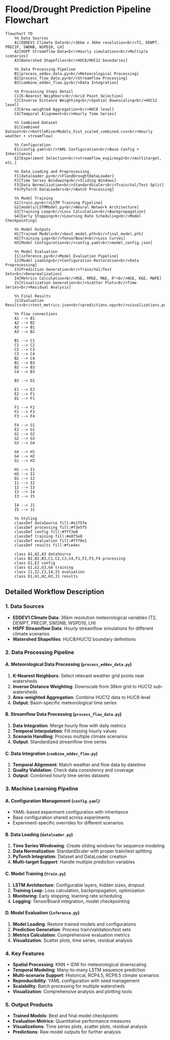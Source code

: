 # Flood/Drought Prediction Pipeline Flowchart

```mermaid
flowchart TD
    %% Data Sources
    A1[EDDEV1 Climate Data<br/>36km x 36km resolution<br/>T2, DEWPT, PRECIP, SWDNB, WSPD10, LH]
    A2[HSPF Streamflow Data<br/>Hourly simulations<br/>Multiple scenarios]
    A3[Watershed Shapefiles<br/>HUC8/HUC12 boundaries]
    
    %% Data Processing Pipeline
    B1[process_eddev_data.py<br/>Meteorological Processing]
    B2[process_flow_data.py<br/>Streamflow Processing]
    B3[combine_eddev_flow.py<br/>Data Integration]
    
    %% Processing Steps Detail
    C1[K-Nearest Neighbors<br/>Grid Point Selection]
    C2[Inverse Distance Weighting<br/>Spatial Downscaling<br/>HUC12 level]
    C3[Area-weighted Aggregation<br/>HUC8 level]
    C4[Temporal Alignment<br/>Hourly Time Series]
    
    %% Combined Dataset
    D1[Combined Dataset<br/>KettleRiverModels_hist_scaled_combined.csv<br/>Hourly weather + streamflow]
    
    %% Configuration
    E1[config.yaml<br/>YAML Configuration<br/>Base Config + Inheritance]
    E2[Experiment Selection<br/>streamflow_exp1/exp2<br/>multitarget, etc.]
    
    %% Data Loading and Preprocessing
    F1[dataloader.py<br/>FloodDroughtDataLoader]
    F2[Time Series Windowing<br/>Sliding Windows]
    F3[Data Normalization<br/>StandardScaler<br/>Train/Val/Test Split]
    F4[PyTorch DataLoaders<br/>Batch Processing]
    
    %% Model Training
    G1[train.py<br/>LSTM Training Pipeline]
    G2[models/LSTMModel.py<br/>Neural Network Architecture]
    G3[Training Loop<br/>Loss Calculation<br/>Backpropagation]
    G4[Early Stopping<br/>Learning Rate Scheduling<br/>Model Checkpointing]
    
    %% Model Outputs
    H1[Trained Models<br/>best_model.pth<br/>final_model.pth]
    H2[Training Logs<br/>TensorBoard<br/>Loss Curves]
    H3[Model Configuration<br/>config.yaml<br/>model_config.json]
    
    %% Model Evaluation
    I1[inference.py<br/>Model Evaluation Pipeline]
    I2[Model Loading<br/>Configuration Restoration<br/>Data Preprocessing]
    I3[Prediction Generation<br/>Train/Val/Test Sets<br/>Denormalization]
    I4[Metrics Calculation<br/>MSE, RMSE, MAE, R²<br/>NSE, KGE, MAPE]
    I5[Visualization Generation<br/>Scatter Plots<br/>Time Series<br/>Residual Analysis]
    
    %% Final Results
    J1[Evaluation Results<br/>test_metrics.json<br/>predictions.npy<br/>visualizations.png]
    
    %% Flow connections
    A1 --> B1
    A2 --> B2
    A3 --> B1
    A3 --> B2
    
    B1 --> C1
    C1 --> C2
    C2 --> C3
    C3 --> C4
    B2 --> C4
    B1 --> B3
    B2 --> B3
    C4 --> B3
    
    B3 --> D1
    
    E1 --> E2
    E2 --> F1
    D1 --> F1
    
    F1 --> F2
    F2 --> F3
    F3 --> F4
    
    F4 --> G1
    E2 --> G1
    G1 --> G2
    G2 --> G3
    G3 --> G4
    
    G4 --> H1
    G4 --> H2
    G1 --> H3
    
    H1 --> I1
    H3 --> I2
    D1 --> I2
    I1 --> I2
    I2 --> I3
    I3 --> I4
    I3 --> I5
    
    I4 --> J1
    I5 --> J1
    
    %% Styling
    classDef dataSource fill:#e1f5fe
    classDef processing fill:#f3e5f5
    classDef config fill:#fff3e0
    classDef training fill:#e8f5e8
    classDef evaluation fill:#fff8e1
    classDef results fill:#fce4ec
    
    class A1,A2,A3 dataSource
    class B1,B2,B3,C1,C2,C3,C4,F1,F2,F3,F4 processing
    class E1,E2 config
    class G1,G2,G3,G4 training
    class I1,I2,I3,I4,I5 evaluation
    class D1,H1,H2,H3,J1 results
```

## Detailed Workflow Description

### 1. Data Sources
- **EDDEV1 Climate Data**: 36km resolution meteorological variables (T2, DEWPT, PRECIP, SWDNB, WSPD10, LH)
- **HSPF Streamflow Data**: Hourly streamflow simulations for different climate scenarios
- **Watershed Shapefiles**: HUC8/HUC12 boundary definitions

### 2. Data Processing Pipeline

#### A. Meteorological Data Processing (`process_eddev_data.py`)
1. **K-Nearest Neighbors**: Select relevant weather grid points near watersheds
2. **Inverse Distance Weighting**: Downscale from 36km grid to HUC12 sub-watersheds  
3. **Area-weighted Aggregation**: Combine HUC12 data to HUC8 level
4. **Output**: Basin-specific meteorological time series

#### B. Streamflow Data Processing (`process_flow_data.py`)
1. **Data Integration**: Merge hourly flow with daily metrics
2. **Temporal Interpolation**: Fill missing hourly values
3. **Scenario Handling**: Process multiple climate scenarios
4. **Output**: Standardized streamflow time series

#### C. Data Integration (`combine_eddev_flow.py`)
1. **Temporal Alignment**: Match weather and flow data by datetime
2. **Quality Validation**: Check data consistency and coverage
3. **Output**: Combined hourly time series datasets

### 3. Machine Learning Pipeline

#### A. Configuration Management (`config.yaml`)
- YAML-based experiment configuration with inheritance
- Base configuration shared across experiments
- Experiment-specific overrides for different scenarios

#### B. Data Loading (`dataloader.py`)
1. **Time Series Windowing**: Create sliding windows for sequence modeling
2. **Data Normalization**: StandardScaler with proper train/test splitting
3. **PyTorch Integration**: Dataset and DataLoader creation
4. **Multi-target Support**: Handle multiple prediction variables

#### C. Model Training (`train.py`)
1. **LSTM Architecture**: Configurable layers, hidden sizes, dropout
2. **Training Loop**: Loss calculation, backpropagation, optimization
3. **Monitoring**: Early stopping, learning rate scheduling
4. **Logging**: TensorBoard integration, model checkpointing

#### D. Model Evaluation (`inference.py`)
1. **Model Loading**: Restore trained models and configurations
2. **Prediction Generation**: Process train/validation/test sets
3. **Metrics Calculation**: Comprehensive evaluation metrics
4. **Visualization**: Scatter plots, time series, residual analysis

### 4. Key Features
- **Spatial Processing**: KNN + IDW for meteorological downscaling
- **Temporal Modeling**: Many-to-many LSTM sequence prediction
- **Multi-scenario Support**: Historical, RCP4.5, RCP8.5 climate scenarios
- **Reproducibility**: YAML configuration with seed management
- **Scalability**: Batch processing for multiple watersheds
- **Visualization**: Comprehensive analysis and plotting tools

### 5. Output Products
- **Trained Models**: Best and final model checkpoints
- **Evaluation Metrics**: Quantitative performance measures
- **Visualizations**: Time series plots, scatter plots, residual analysis
- **Predictions**: Raw model outputs for further analysis
